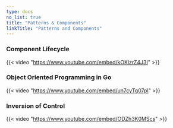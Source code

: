 ```yaml
---
type: docs
no_list: true
title: "Patterns & Components"
linkTitle: "Patterns and Components" 
---
```


### Component Lifecycle

{{< video "https://www.youtube.com/embed/kOKlzrZ4J3I" >}}


### Object Oriented Programming in Go

{{< video "https://www.youtube.com/embed/un7cyTg07pI" >}}

### Inversion of Control

{{< video "https://www.youtube.com/embed/ODZh3K0MScs" >}}